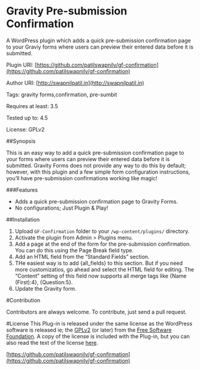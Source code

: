 # Gravity Pre-submission Confirmation
A WordPress plugin which adds a quick pre-submission confirmation page to your Graviy forms where users can preview their entered data before it is submitted.

Plugin URI: [https://github.com/patilswapnilv/gf-confirmation](https://github.com/patilswapnilv/gf-confirmation)

Author URI: [http://swapnilpatil.in](http://swapnilpatil.in)

Tags: gravity forms,confirmation, pre-sumbit

Requires at least: 3.5

Tested up to: 4.5

License: GPLv2


##Synopsis

This is an easy way to add a quick pre-submission confirmation page to your forms where users can preview their entered data before it is submitted. Gravity Forms does not provide any way to do this by default; however, with this plugin and a few simple form configuration instructions, you’ll have pre-submission confirmations working like magic!

###Features

* Adds a quick pre-submission confirmation page to Gravity Forms.
* No configurations; Just Plugin & Play!

##Installation
1. Upload `GF-Confirmation` folder to your `/wp-content/plugins/` directory.
2. Activate the plugin from Admin > Plugins menu.
3. Add a page at the end of the form for the pre-submission confirmation. You can do this using the Page Break field type.
3. Add an HTML field from the “Standard Fields” section.
4. THe easiest way is to add {all_fields} to this section. But if you need more customizatios, go ahead and select the HTML field for editing. The “Content” setting of this field now supports all merge tags like {Name (First):4}, {Question:5}.
6. Update the Gravity form.

#Contribution

Contributors are always welcome.
To contribute, just send a pull request.

#License
This Plug-in is released under the same license as the WordPress software is released ie; the [GPLv2](http://www.gnu.org/licenses/gpl-3.0.en.html) (or later) from the [Free Software Foundation](http://www.fsf.org/). A copy of the license is included with the Plug-in, but you can also read the text of the license [here](http://www.gnu.org/licenses/gpl-3.0.en.html).

[https://github.com/patilswapnilv/gf-confirmation](https://github.com/patilswapnilv/gf-confirmation)
